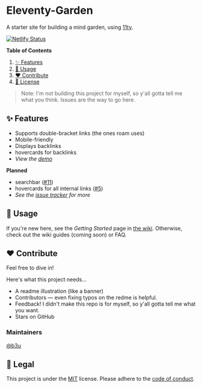 # Eleventy-Garden
A starter site for building a mind garden, using [11ty](https://github.com/11ty/eleventy).

[![Netlify Status](https://api.netlify.com/api/v1/badges/4ce845a6-b009-4fcf-9ad4-a560d01a0073/deploy-status)](https://app.netlify.com/sites/eleventy-garden/deploys)

**Table of Contents**
1. [:sparkles: Features](#sparkles-features)
2. [:rocket: Usage](#rocket-usage)
3. [:heart: Contribute](#heart-contribute)
4. [:scroll: License](#scroll-license)

> Note: I'm not building this project for myself, so y'all gotta tell me what you think. Issues are the way to go here.

## :sparkles: Features
- Supports double-bracket links (the ones roam uses)
- Mobile-friendly
- Displays backlinks
- hovercards for backlinks
- _View the [demo](https://eleventy-garden.netlify.app)_

**Planned**
- searchbar ([#11](https://github.com/b3u/eleventy-garden/issues/11))
- hovercards for all internal links ([#5](https://github.com/b3u/eleventy-garden/issues/5))
- _See the [issue tracker](https://github.com/b3u/eleventy-garden/issues) for more_

## :rocket: Usage
If you're new here, see the _Getting Started_ page in [the wiki](https://github.com/b3u/eleventy-garden/wiki). Otherwise, check out the wiki guides (coming soon) or FAQ.

## :heart: Contribute
Feel free to dive in!

Here's what this project needs...
- A readme illustration (like a banner)
- Contributors — even fixing typos on the redme is helpful.
- Feedback! I didn't make this repo is for myself, so y'all gotta tell me what you want.
- Stars on GitHub

### Maintainers
[@b3u](https://github.com/b3u)

## :scroll: Legal
This project is under the [MIT](https://github.com/b3u/eleventy-garden/blob/master/LICENSE) license.
Please adhere to the [code of conduct](https://github.com/b3u/eleventy-garden/blob/master/.github/CODE_OF_CONDUCT.md).

